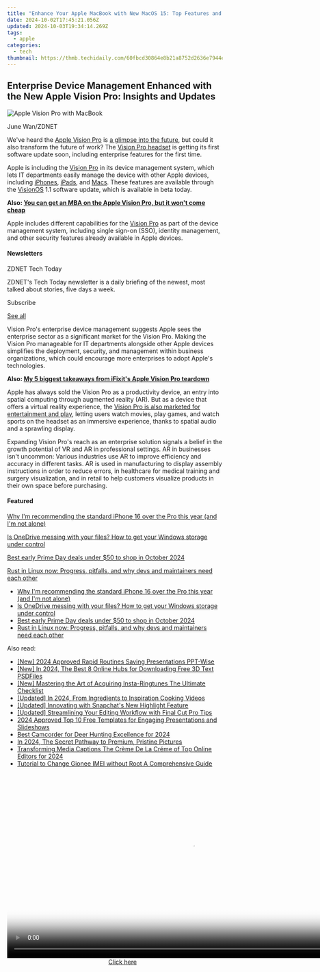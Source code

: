 ```yaml
---
title: "Enhance Your Apple MacBook with New MacOS 15: Top Features and Free Update Insights"
date: 2024-10-02T17:45:21.056Z
updated: 2024-10-03T19:34:14.269Z
tags:
  - apple
categories:
  - tech
thumbnail: https://thmb.techidaily.com/60fbcd30864e8b21a8752d2636e7944e4f6dffcb372de2311bd231d44717be72.jpg
---
```


## Enterprise Device Management Enhanced with the New Apple Vision Pro: Insights and Updates

![Apple Vision Pro with MacBook](https://www.zdnet.com/a/img/resize/2c4c14f97b804c264987874e9e5521cbb442ed83/2024/02/06/5f25dbb0-d90b-4a22-8467-d5b65a7793ac/dsc01204-2.jpg?auto=webp&width=1280)

June Wan/ZDNET

We've heard the [Apple Vision Pro](https://apple.sjv.io/c/159047/435031/7613?&sharedid=zdnet&partnerpropertyid=1980086&u=https%3A%2F%2Fwww.apple.com%2Fshop%2Fbuy-vision%2Fapple-vision-pro&subId1=zd-%5F%5FCOM%5FCLICK%5FID%5F%5F-dtp) is [a glimpse into the future](https://www.zdnet.com/article/i-tried-apple-vision-pro-for-a-weekend-and-here-are-my-3-biggest-takeaways/), but could it also transform the future of work? The [Vision Pro headset](https://www.zdnet.com/article/an-apple-store-employee-gave-me-a-surprising-reason-to-love-the-vision-pro/) is getting its first software update soon, including enterprise features for the first time. 

Apple is including the [Vision Pro](https://www.zdnet.com/article/apple-vision-pro-hands-on-buying-advice/) in its device management system, which lets IT departments easily manage the device with other Apple devices, including [iPhones](https://www.zdnet.com/article/best-iphone/), [iPads](https://www.zdnet.com/article/best-ipad/), and [Macs](https://www.zdnet.com/article/best-mac/). These features are available through the [VisionOS](https://www.zdnet.com/article/inside-visionos-18-things-developers-need-to-know-about-coding-for-apple-vision-pro/) 1.1 software update, which is available in beta today. 

**Also: [You can get an MBA on the Apple Vision Pro, but it won't come cheap](https://www.zdnet.com/article/you-can-get-an-mba-on-the-apple-vision-pro-but-it-wont-come-cheap/)**

Apple includes different capabilities for the [Vision Pro](https://www.zdnet.com/article/vision-pro-reviews-what-early-hands-on-reports-of-apples-3500-headset-tell-us/) as part of the device management system, including single sign-on (SSO), identity management, and other security features already available in Apple devices.

#### Newsletters

ZDNET Tech Today

ZDNET's Tech Today newsletter is a daily briefing of the newest, most talked about stories, five days a week.

 Subscribe

[See all](https://www.zdnet.com/newsletters/)

Vision Pro's enterprise device management suggests Apple sees the enterprise sector as a significant market for the Vision Pro. Making the Vision Pro manageable for IT departments alongside other Apple devices simplifies the deployment, security, and management within business organizations, which could encourage more enterprises to adopt Apple's technologies. 

**Also: [My 5 biggest takeaways from iFixit's Apple Vision Pro teardown](https://www.zdnet.com/article/my-5-biggest-takeaways-from-ifixits-apple-vision-pro-teardown/)**

Apple has always sold the Vision Pro as a productivity device, an entry into spatial computing through augmented reality (AR). But as a device that offers a virtual reality experience, the [Vision Pro is also marketed for entertainment and play](https://www.zdnet.com/article/apple-is-now-marketing-vision-pro-as-the-ultimate-entertainment-device/), letting users watch movies, play games, and watch sports on the headset as an immersive experience, thanks to spatial audio and a sprawling display. 

Expanding Vision Pro's reach as an enterprise solution signals a belief in the growth potential of VR and AR in professional settings. AR in businesses isn't uncommon: Various industries use AR to improve efficiency and accuracy in different tasks. AR is used in manufacturing to display assembly instructions in order to reduce errors, in healthcare for medical training and surgery visualization, and in retail to help customers visualize products in their own space before purchasing.

#### Featured

[Why I'm recommending the standard iPhone 16 over the Pro this year (and I'm not alone)](https://www.zdnet.com/article/why-im-recommending-the-standard-iphone-16-over-the-pro-this-year-and-im-not-alone/ "Why I'm recommending the standard iPhone 16 over the Pro this year (and I'm not alone)")

[Is OneDrive messing with your files? How to get your Windows storage under control](https://www.zdnet.com/article/is-onedrive-messing-with-your-files-how-to-get-your-windows-storage-under-control/ "Is OneDrive messing with your files? How to get your Windows storage under control")

[Best early Prime Day deals under $50 to shop in October 2024](https://www.zdnet.com/article/best-early-prime-day-deals-under-50/ "Best early Prime Day deals under $50 to shop in October 2024")

[Rust in Linux now: Progress, pitfalls, and why devs and maintainers need each other](https://www.zdnet.com/article/rust-in-linux-now-progress-pitfalls-and-why-devs-and-maintainers-need-each-other/ "Rust in Linux now: Progress, pitfalls, and why devs and maintainers need each other")

* [Why I'm recommending the standard iPhone 16 over the Pro this year (and I'm not alone)](https://www.zdnet.com/article/why-im-recommending-the-standard-iphone-16-over-the-pro-this-year-and-im-not-alone/ "Why I'm recommending the standard iPhone 16 over the Pro this year (and I'm not alone)")
* [Is OneDrive messing with your files? How to get your Windows storage under control](https://www.zdnet.com/article/is-onedrive-messing-with-your-files-how-to-get-your-windows-storage-under-control/ "Is OneDrive messing with your files? How to get your Windows storage under control")
* [Best early Prime Day deals under $50 to shop in October 2024](https://www.zdnet.com/article/best-early-prime-day-deals-under-50/ "Best early Prime Day deals under $50 to shop in October 2024")
* [Rust in Linux now: Progress, pitfalls, and why devs and maintainers need each other](https://www.zdnet.com/article/rust-in-linux-now-progress-pitfalls-and-why-devs-and-maintainers-need-each-other/ "Rust in Linux now: Progress, pitfalls, and why devs and maintainers need each other")

<ins class="adsbygoogle"
     style="display:block"
     data-ad-format="autorelaxed"
     data-ad-client="ca-pub-7571918770474297"
     data-ad-slot="1223367746"></ins>

<ins class="adsbygoogle"
     style="display:block"
     data-ad-client="ca-pub-7571918770474297"
     data-ad-slot="8358498916"
     data-ad-format="auto"
     data-full-width-responsive="true"></ins>

<span class="atpl-alsoreadstyle">Also read:</span>
<div><ul>
<li><a href="https://screen-activity-recording.techidaily.com/new-2024-approved-rapid-routines-saving-presentations-ppt-wise/"><u>[New] 2024 Approved Rapid Routines Saving Presentations PPT-Wise</u></a></li>
<li><a href="https://fox-cloud.techidaily.com/new-in-2024-the-best-8-online-hubs-for-downloading-free-3d-text-psdfiles/"><u>[New] In 2024, The Best 8 Online Hubs for Downloading Free 3D Text PSDFiles</u></a></li>
<li><a href="https://article-tips.techidaily.com/new-mastering-the-art-of-acquiring-insta-ringtunes-the-ultimate-checklist/"><u>[New] Mastering the Art of Acquiring Insta-Ringtunes The Ultimate Checklist</u></a></li>
<li><a href="https://eaxpv-info.techidaily.com/updated-in-2024-from-ingredients-to-inspiration-cooking-videos/"><u>[Updated] In 2024, From Ingredients to Inspiration Cooking Videos</u></a></li>
<li><a href="https://some-tips.techidaily.com/updated-innovating-with-snapchats-new-highlight-feature/"><u>[Updated] Innovating with Snapchat's New Highlight Feature</u></a></li>
<li><a href="https://some-tips.techidaily.com/updated-streamlining-your-editing-workflow-with-final-cut-pro-tips/"><u>[Updated] Streamlining Your Editing Workflow with Final Cut Pro Tips</u></a></li>
<li><a href="https://some-tips.techidaily.com/2024-approved-top-10-free-templates-for-engaging-presentations-and-slideshows/"><u>2024 Approved Top 10 Free Templates for Engaging Presentations and Slideshows</u></a></li>
<li><a href="https://extra-lessons.techidaily.com/best-camcorder-for-deer-hunting-excellence-for-2024/"><u>Best Camcorder for Deer Hunting Excellence for 2024</u></a></li>
<li><a href="https://some-tips.techidaily.com/in-2024-the-secret-pathway-to-premium-pristine-pictures/"><u>In 2024, The Secret Pathway to Premium, Pristine Pictures</u></a></li>
<li><a href="https://some-tips.techidaily.com/transforming-media-captions-the-creme-de-la-creme-of-top-online-editors-for-2024/"><u>Transforming Media Captions The Crème De La Créme of Top Online Editors for 2024</u></a></li>
<li><a href="https://sim-unlock.techidaily.com/tutorial-to-change-gionee-imei-without-root-a-comprehensive-guide-by-drfone-android/"><u>Tutorial to Change Gionee IMEI without Root A Comprehensive Guide</u></a></li>
</ul></div>

<!-- affiliate ads begin -->
<span id="1424531">
					<video width="864" height="NaN" style="cursor:pointer"
           poster="//a.impactradius-go.com/display-clicktoplayimage/1424531.png"
           onclick="if(!this.playClicked){this.play();this.setAttribute('controls',true);this.playClicked=true;}">
	   <source src="//a.impactradius-go.com/display-ad/16446-1424531">
	   <img src="//a.impactradius-go.com/display-clicktoplayimage/1424531.png" style="border: none; height: 100%; width: 100%; object-fit: contain">
	</video>
	<div style="width:540px;text-align:center"><a href="javascript:window.open(decodeURIComponent('https%3A%2F%2Flaganoo.pxf.io%2Fc%2F5597632%2F1424531%2F16446'), '_blank');void(0);">Click here</a></div>
</span>
<img height="0" width="0" src="https://imp.pxf.io/i/5597632/1424531/16446" style="position:absolute;visibility:hidden;" border="0" />
<!-- affiliate ads end -->

